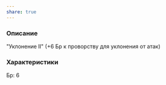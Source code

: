 ```yaml
---
share: true
---
```

### Описание
"Уклонение II" (+6 Бр к проворству для уклонения от атак)
### Характеристики
Бр: 6

